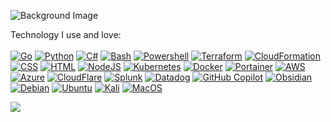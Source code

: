 ![Background Image](https://media.licdn.com/dms/image/v2/C4D16AQFAnnYV3qb5yA/profile-displaybackgroundimage-shrink_350_1400/profile-displaybackgroundimage-shrink_350_1400/0/1625088255951?e=1741219200&v=beta&t=R8mYwytD1a_xw6U3dttR_JuSiZrI-uzhhXPaLvNqZio)

Technology I use and love:<br>
<br>
[![Go](https://img.shields.io/badge/-Go-141414?style=flat&logo=go)](https://go.dev/)
[![Python](https://img.shields.io/badge/-Python-141414?style=flat&logo=python)](https://www.python.org/)
[![C#](https://img.shields.io/badge/-C%23-141414?style=flat&logo=csharp)](https://learn.microsoft.com/en-us/dotnet/csharp/)
[![Bash](https://img.shields.io/badge/-Bash-141414?style=flat&logo=gnubash)](https://tiswww.case.edu/php/chet/bash/bashtop.html)
[![Powershell](https://img.shields.io/badge/-Powershell-141414?style=flat&logo=powershell)](https://learn.microsoft.com/en-us/powershell/)
[![Terraform](https://img.shields.io/badge/-Terraform-141414?style=flat&logo=terraform)](https://www.terraform.io/)
[![CloudFormation](https://img.shields.io/badge/-CloudFormation-141414?style=flat&logo=icloud)](https://aws.amazon.com/cloudformation/)
[![CSS](https://img.shields.io/badge/-CSS-141414?style=flat&logo=css3)](https://css3.com/)
[![HTML](https://img.shields.io/badge/-HTML-141414?style=flat&logo=HTML5)](https://html5.org/)
[![NodeJS](https://img.shields.io/badge/-NodeJS-141414?style=flat&logo=nodedotjs)](https://www.node.org/)
[![Kubernetes](https://img.shields.io/badge/-Kubernetes-141414?style=flat&logo=kubernetes)](https://www.kubernetes.org/)
[![Docker](https://img.shields.io/badge/-Docker-141414?style=flat&logo=docker)](https://www.docker.org/)
[![Portainer](https://img.shields.io/badge/-Portainer-141414?style=flat&logo=portainer)](https://www.portainer.io/)
[![AWS](https://img.shields.io/badge/-AWS-141414?style=flat&logo=amazonaws)](https://aws.amazon.com/)
[![Azure](https://img.shields.io/badge/-Azure-141414?style=flat&logo=microsoftazure)](https://azure.microsoft.com)
[![CloudFlare](https://img.shields.io/badge/-Cloudflare-141414?style=flat&logo=cloudflare)](https://www.cloudflare.com)
[![Splunk](https://img.shields.io/badge/-Splunk-141414?style=flat&logo=splunk)](https://www.splunk.com/)
[![Datadog](https://img.shields.io/badge/-Datadog-141414?style=flat&logo=datadog)](https://www.datadoghq.com/)
[![GitHub Copilot](https://img.shields.io/badge/-GitHub%20Copilot-141414?style=flat&logo=githubcopilot)](https://github.com/features/copilot)
[![Obsidian](https://img.shields.io/badge/-Obsidian-141414?style=flat&logo=obsidian)](https://obsidian.md/)
[![Debian](https://img.shields.io/badge/-Debian-141414?style=flat&logo=debian)](https://www.debian.org/)
[![Ubuntu](https://img.shields.io/badge/-Ubuntu-141414?style=flat&logo=ubuntu)](https://ubuntu.com/)
[![Kali](https://img.shields.io/badge/-Kali-141414?style=flat&logo=kalilinux)](https://www.kali.org/)
[![MacOS](https://img.shields.io/badge/-MacOS-141414?style=flat&logo=apple)](https://www.apple.com/)

![](https://komarev.com/ghpvc/?username=davenicoll)
